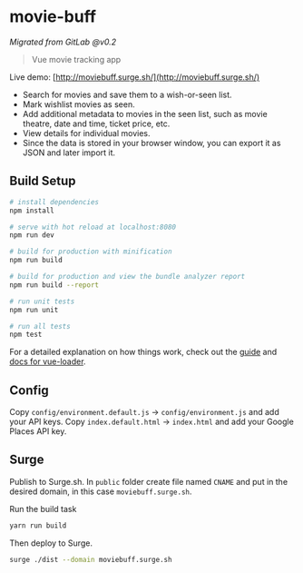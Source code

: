 # movie-buff

*Migrated from GitLab @v0.2*

> Vue movie tracking app

Live demo: [http://moviebuff.surge.sh/](http://moviebuff.surge.sh/)

- Search for movies and save them to a wish-or-seen list.
- Mark wishlist movies as seen.
- Add additional metadata to movies in the seen list, such as movie theatre, date and time, ticket price, etc.
- View details for individual movies.
- Since the data is stored in your browser window, you can export it as JSON and later import it.

## Build Setup

``` bash
# install dependencies
npm install

# serve with hot reload at localhost:8080
npm run dev

# build for production with minification
npm run build

# build for production and view the bundle analyzer report
npm run build --report

# run unit tests
npm run unit

# run all tests
npm test
```

For a detailed explanation on how things work, check out the [guide](http://vuejs-templates.github.io/webpack/) and [docs for vue-loader](http://vuejs.github.io/vue-loader).

## Config
Copy `config/environment.default.js` -> `config/environment.js` and add your API keys.
Copy `index.default.html` -> `index.html` and add your Google Places API key.

## Surge
Publish to Surge.sh. In `public` folder create file named `CNAME` and put in the desired domain, in this case `moviebuff.surge.sh`.

Run the build task
``` bash
yarn run build
```

Then deploy to Surge.
``` bash
surge ./dist --domain moviebuff.surge.sh
```
